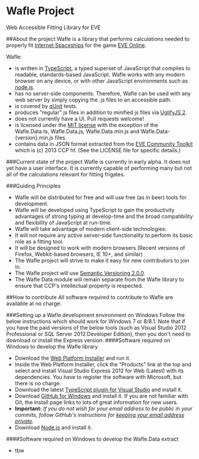 Wafle Project
=============
Web Accessible Fitting Library for EVE

##About the project
Wafle is a library that performs calculations needed to properly fit [Internet Spaceships](http://www.eveonline.com/universe/spaceships/) for the game [EVE Online](http://www.eveonline.com).

Wafle:
* is written in [TypeScript](https://typescript.codeplex.com/), a typed superset of JavaScript that compiles to readable, standards-based JavaScript.  Wafle works with any modern browser on any device, or with other JavaScript environments such as [node.js](http://nodejs.org/).
* has no server-side components.  Therefore, Wafle can be used with any web server by simply copying the .js files to an accessible path.
* is covered by [qUnit](http://qunitjs.com/) tests.
* produces "regular" js files in addition to minified js files via [UglifyJS 2](https://github.com/mishoo/UglifyJS2).
* does not currently have a UI.  Pull requests welcome!
* is licensed under the [MIT license](http://opensource.org/licenses/MIT) with the exception of the Wafle.Data.ts, Wafle.Data.js, Wafle.Data.min.js and Wafle.Data-{version}.min.js files.
* contains data in JSON format extracted from the [EVE Community Toolkit](http://community.eveonline.com/community/fansites/toolkit/) which is (c) 2013 CCP hf. (See the LICENSE file for specific details.)

###Current state of the project
Wafle is currently in early alpha.  It does not yet have a user interface.  It is currently capable of performing many but not all of the calculations relevant for fitting frigates.

###Guiding Principles
* Wafle will be distributed for free and will use free (as in beer) tools for development.
* Wafle will be developed using TypeScript to gain the productivity advantages of strong typing at develop-time and the broad compatibility and flexibility of JavaScript at run-time.
* Wafle will take advantage of modern client-side technologies:
 * It will not require any active server-side functionality to perform its basic role as a fitting tool.
 * It will be designed to work with modern browsers (Recent versions of Firefox, Webkit-based browsers, IE 10+, and similar)
* The Wafle project will strive to make it easy for new contributors to join in.
* The Wafle project will use [Semantic Versioning 2.0.0](http://semver.org/spec/v2.0.0.html).
* The Wafle Data module will remain separate from the Wafle library to ensure that CCP's intellectual property is respected.


##How to contribute
All software required to contribute to Wafle are available at no charge.

###Setting up a Wafle development environment on Windows
Follow the below instructions which should work for Windows 7 or 8/8.1.  Note that if you have the paid versions of the below tools (such as Visual Studio 2012 Professional or SQL Server 2012 Developer Edition), then you don't need to download or install the Express version.
####Software required on Windows to develop the Wafle library
* Download the [Web Platform Installer](http://www.microsoft.com/web/downloads/platform.aspx) and run it.
 * Inside the Web Platform Installer, click the "Products" link at the top and select and install Visual Studio Express 2012 for Web (Latest) with its dependencies.  You have to register the software with Microsoft, but there is no charge.
* Download the latest [TypeScript plugin for Visual Studio](http://www.typescriptlang.org/) and install it.
* Download [GitHub for Windows](https://help.github.com/articles/set-up-git#platform-windows) and install it.  If you are not familiar with Git, the install page links to lots of great information for new users.
 * **Important:** _If you do not wish for your email address to be public in your commits, follow GitHub's instructions for [keeping your email address private](https://help.github.com/articles/keeping-your-email-address-private)._
* Download [Node.js](http://nodejs.org/) and install it.



####Software required on Windows to develop the Wafle.Data extract
* tbw
